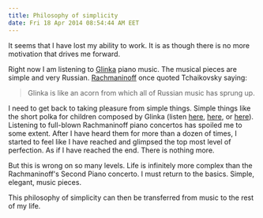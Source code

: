 ```yaml
---
title: Philosophy of simplicity
date: Fri 18 Apr 2014 08:54:44 AM EET
---
```


It seems that I have lost my ability to work. It is as though there is no more motivation that drives me forward.

Right now I am listening to [Glinka](http://en.wikipedia.org/wiki/Mikhail_Glinka) piano music. The musical pieces are simple and very Russian. [Rachmaninoff](http://en.wikipedia.org/wiki/Sergei_Rachmaninoff) once quoted Tchaikovsky saying:

> Glinka is like an acorn from which all of Russian music has sprung up.

I need to get back to taking pleasure from simple things. Simple things like the short polka for children composed by Glinka (listen [here](https://www.youtube.com/watch?v=pW1WqnuBezU), [here](https://www.youtube.com/watch?v=DRC5Nu55n3g), or [here](https://www.youtube.com/watch?v=fMn3khIR3bA)). Listening to full-blown Rachmaninoff piano concertos has spoiled me to some extent. After I have heard them for more than a dozen of times, I started to feel like I have reached and glimpsed the top most level of perfection. As if I have reached the end. There is nothing more.

But this is wrong on so many levels. Life is infinitely more complex than the Rachmaninoff's Second Piano concerto. I must return to the basics. Simple, elegant, music pieces.

This philosophy of simplicity can then be transferred from music to the rest of my life.
